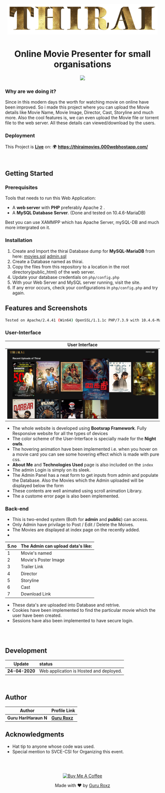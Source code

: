 <h1 align="center">
  <br>
  <img src="./docs/images/logo.png"  height="100px">
  <br>
</h1>
<h1 align="center"><b>Online Movie Presenter for small organisations</b></h1>


<p align="center">
  <a href="/LICENSE"><img src="https://img.shields.io/github/license/guruhariharaun/Thirai-website.svg?style=flat-square"></a>
</p>

### Why are we doing it?
Since in this modern days the worth for watching movie on online have been improved. So i made this project where you can upload the Movie details like Movie Name, Movie Image, Director, Cast, Storyline and much more. Also the cool features is, we can even upload the Movie file or torrent file to the web server. All these details can viewed/download by the users. 

### Deployment
This Project is **[Live](https://thiraimovies.000webhostapp.com/)** on: 🌍 **https://thiraimovies.000webhostapp.com/**

<br>

## Getting Started

### Prerequisites
Tools that needs to run this Web Application:
- A **web server** with **PHP** preferably Apache 2 .
- A **MySQL Database Server**. (Done and tested on 10.4.6-MariaDB)

Best you can use XAMMPP which has Apache Server, mySQL-DB and much more intergrated on it.

### Installation

1. Create and Import the thirai Database dump for  **MySQL-MariaDB** from here: [movies.sql](/docs/files/movies.sql) [admin.sql](/docs/files/admin.sql) 
2. Create a Database named as thirai.
3. Copy the files from this repository to a location in the root directory(public_html) of the web server. 
4. Update your database credentials on `php/config.php`
5. With your Web Server and MySQL server running, visit the site.
6. If any error occurs, check your configurations in `php/config.php` and try again.

## Features and Screenshots

```bash
Tested on Apache/2.4.41 (Win64) OpenSSL/1.1.1c PHP/7.3.9 with 10.4.6-MariaDB
```

### User-Interface
| 				User Interface 			                               			| 
| ----------------------------------------------------------------------------- | 
| <img src="/docs/images/1.PNG" width="650" style="border: 1px solid black;"/> | 


- The whole website is developed using <b>Bootsrap Framework</b>. Fully Responsive website for all the types of devices 
- The color scheme of the User-Interface is specially made for the <b>Night owls</b>.  
- The hovering animation have been implemented i.e. when you hover on a movie card you can see some hovering effect which is made with pure css.
- <b>About Me</b> and <b>Technologies Used</b> page is also included on the `index`
- The admin Login is simply on its sleek.
- The Admin Panel has a neat form to get inputs from admin and populate the Database. Also the Movies which the Admin uploaded will be displayed below the form
- These contents are well animated using scroll animation Library.
- The a custome error page is also been implemented.  

### Back-end 
- This is two-ended system (Both for **admin** and **public**) can access.
- Only Admin have privilage to Post / Edit / Delete the Moives.
- The Movies are displayed at index page on the recently added.
- 
|S.no|The Admin can upload data's like:	|
|----|----------------------------------|
|1	 |Movie's named						|
|2 	 |Movie's Poster Image 				|	
|3   |Trailer Link 						|
|4   |Director 							|
|5   |Storyline 						|
|6   |Cast 								|
|7   |Download Link						|							 		   							

- These data's are uploaded into Database and retrive.
- Cookies have been implemented to find the particular movie which the user have been created.
- Sessions have also been implemented to have secure login.
<br>
<br>

## Development

| Update                |  status	                                         	|
| --------------------- | :---------------------------------------------------- |
| 	**24-04-2020** 		|  	Web application is Hosted and deployed.				|  	

<br>

## Author

| Author                | Profile Link                                       |
| --------------------- | :------------------------------------------------- |
| **Guru HariHaraun N** | **[Guru Roxz](https://github.com/guruhariharaun)** |


## Acknowledgments
* Hat tip to anyone whose code was used.
* Special mention to SVCE-CSI for Organizing this event.

<br><br>
<div align="center">
<a href="https://www.buymeacoffee.com/YwGKcxa" target="_blank"><img src="https://cdn.buymeacoffee.com/buttons/default-orange.png" alt="Buy Me A Coffee" style="height: 51px !important;width: 217px !important;" ></a></div>
<p align="center">
  Made with ❤️ by <a href="https://github.com/guruhariharaun">Guru Roxz</a>
</p>

